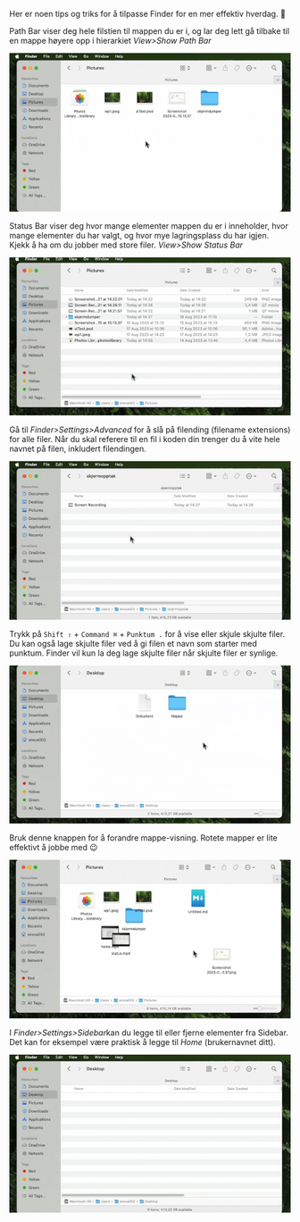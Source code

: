Her er noen tips og triks for å tilpasse Finder for en mer effektiv hverdag. 🙂

Path Bar viser deg hele filstien til mappen du er i, og lar deg lett gå tilbake til en mappe høyere opp i hierarkiet
*View>Show Path Bar*

![](../media/a1.gif)

Status Bar viser deg hvor mange elementer mappen du er i inneholder, hvor mange elementer du har valgt, og hvor mye lagringsplass du har igjen. Kjekk å ha om du jobber med store filer.
*View>Show Status Bar*

![](../media/a2.gif)

Gå til *Finder>Settings>Advanced* for å slå på filending (filename extensions) for alle filer. Når du skal referere til en fil i koden din trenger du å vite hele navnet på filen, inkludert filendingen.

![](../media/a3.gif)

Trykk på  `Shift ⇧`  +  `Command ⌘`  +  `Punktum .`  for å vise eller skjule skjulte filer. Du kan også lage skjulte filer ved å gi filen et navn som starter med punktum. Finder vil kun la deg lage skjulte filer når skjulte filer er synlige.

![](../media/a4.gif)

Bruk denne knappen for å forandre mappe-visning. Rotete mapper er lite effektivt å jobbe med 😉

![](../media/a5.gif)

I *Finder>Settings>Sidebar*kan du legge til eller fjerne elementer fra Sidebar. Det kan for eksempel være praktisk å legge til *Home* (brukernavnet ditt).

![](../media/a6.gif)
